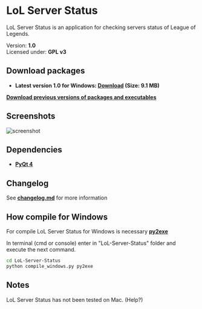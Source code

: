 LoL Server Status
===============================================================================
LoL Server Status is an application for checking servers status of
League of Legends.

Version: **1.0**<br />
Licensed under: **GPL v3**

Download packages
------------------------------------------------------------------------------
- **Latest version 1.0 for Windows: [Download](https://github.com/LuqueDaniel/LoL-Server-Status/blob/master/packages/1.0/LoL_Server_Status_Windows_1.0.zip?raw=true) (Size: 9.1 MB)**

**[Download previous versions of packages and executables](https://github.com/LuqueDaniel/LoL-Server-Status/tree/master/packages)**

Screenshots
------------------------------------------------------------------------------
![screenshot](https://raw.github.com/LuqueDaniel/LoL-Server-Status/master/screenshots/main_window.png)

Dependencies
------------------------------------------------------------------------------
- **[PyQt 4](http://www.riverbankcomputing.co.uk/software/pyqt/download)**

Changelog
------------------------------------------------------------------------------
See **[changelog.md](https://github.com/LuqueDaniel/LoL-Server-Status/blob/master/changelog.md)** for more information

How compile for Windows
------------------------------------------------------------------------------
For compile LoL Server Status for Windows is necessary **[py2exe](http://www.py2exe.org/)**

In terminal (cmd or console) enter in "LoL-Server-Status" folder and execute the next command.

```bash
cd LoL-Server-Status
python compile_windows.py py2exe
```

Notes
-----------------------------------------------------------------------------
LoL Server Status has not been tested on Mac. (Help?)

